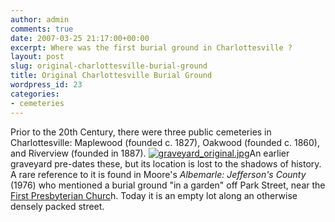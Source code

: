 ```yaml
---
author: admin
comments: true
date: 2007-03-25 21:17:00+00:00
excerpt: Where was the first burial ground in Charlottesville ?
layout: post
slug: original-charlottesville-burial-ground
title: Original Charlottesville Burial Ground
wordpress_id: 23
categories:
- cemeteries
---
```


Prior to the 20th Century, there were three public cemeteries in Charlottesville: Maplewood (founded c. 1827), Oakwood (founded c. 1860), and Riverview (founded in 1887). [![graveyard_original.jpg](http://www.locohistory.org/blog/wp-content/uploads/2007/03/graveyard_original.jpg)](http://www.locohistory.org/blog/?attachment_id=86)An earlier graveyard pre-dates these, but its location is lost to the shadows of history. A rare reference to it is found in Moore's _Albemarle: Jefferson's County_ (1976) who mentioned a burial ground "in a garden" off Park Street, near the [First Presbyterian Churc](http://www.fpchurch.com/)h. Today it is an empty lot along an otherwise densely packed street.
